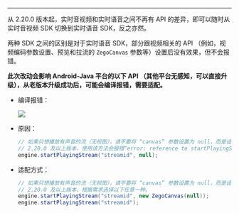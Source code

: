 <Title>升级 Express v2.20.0 或以上版本后编译报错？</Title>



- - -

从 2.20.0 版本起，实时音视频和实时语音之间不再有 API 的差异，即可以随时从实时音视频 SDK 切换到实时语音 SDK，反之亦然。

两种 SDK 之间的区别是对于实时语音 SDK，部分跟视频相关的 API （例如，视频编码参数设置、预览和拉流的 `ZegoCanvas` 参数等）设置后没有效果，但不会报错。

**此次改动会影响 Android-Java 平台的以下 API （其他平台无感知，可以直接升级），从老版本升级成功后，可能会编译报错，需要适配。**

- 编译报错：
    <Frame width="512" height="auto" caption=""><Frame width="512" height="auto" caption=""><img src="https://doc-media.zego.im/sdk-doc/Pics/FAQ/Android/express_v2_20_startplayingstream_error_java.png" /></Frame></Frame>

- 原因：

    ```java
    // 如果只想播放有声音的流（无视图），请不要将 “canvas” 参数设置为 null，而是设置一个空的 ZegoCanvas，或者不填写第二个参数。
    // 2.20.0 及以上版本，使用该方法会报错“error: reference to startPlayingStream is ambiguous”。
    engine.startPlayingStream("streamid", null); 
    ```

- 适配方式：

    ```java
    // 如果只想播放有声音的流（无视图），请不要将 “canvas” 参数设置为 null，而是设置一个空的 ZegoCanvas，或者不填写第二个参数。
    // 2.20.0 及以上版本，根据需求选择以下任意一种。
    engine.startPlayingStream("streamid", new ZegoCanvas(null)); 
    engine.startPlayingStream("streamid"); 
    ```

